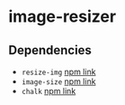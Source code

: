 # image-resizer

## Dependencies
* `resize-img` [npm link](https://www.npmjs.com/package/resize-img)
* `image-size` [npm link](https://www.npmjs.com/package/image-size)
* `chalk` [npm link](https://www.npmjs.com/package/chalk)

